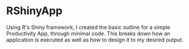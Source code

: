 # RShinyApp

Using R's Shiny framework, I created the basic outline for a simple Productivity App, through minimal code. This breaks down how an application is executed as well as how to design it to my desired output.


